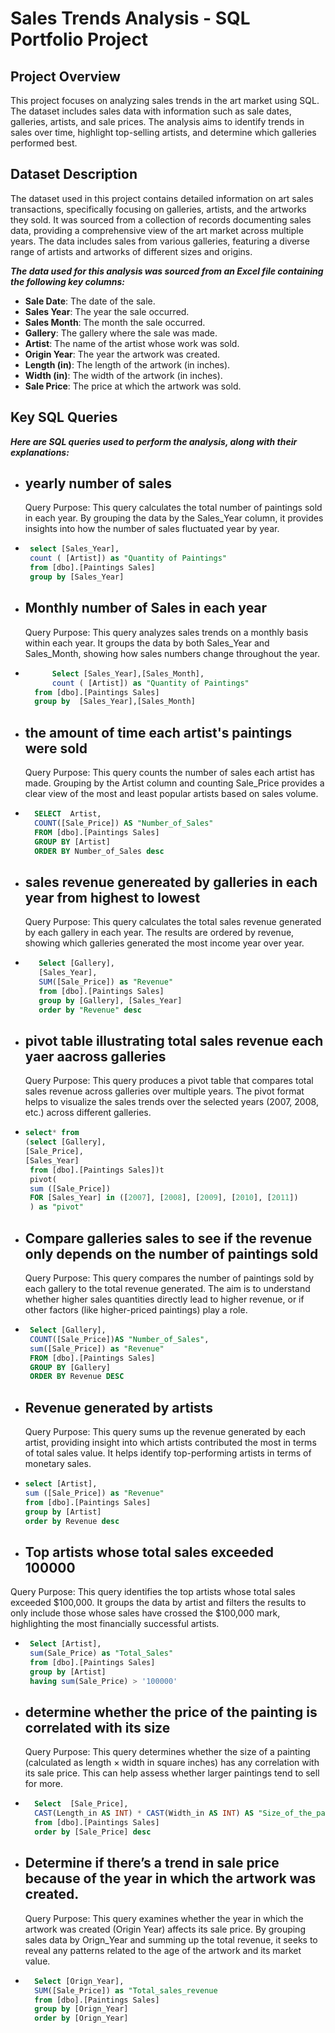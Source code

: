 # Sales Trends Analysis - SQL Portfolio Project

## Project Overview
This project focuses on analyzing sales trends in the art market using SQL. The dataset includes sales data with information such as sale dates, galleries, artists, and sale prices. The analysis aims to identify trends in sales over time, highlight top-selling artists, and determine which galleries performed best.

## Dataset Description
The dataset used in this project contains detailed information on art sales transactions, specifically focusing on galleries, artists, and the artworks they sold. It was sourced from a collection of records documenting sales data, providing a comprehensive view of the art market across multiple years. The data includes sales from various galleries, featuring a diverse range of artists and artworks of different sizes and origins.

***The data used for this analysis was sourced from an Excel file containing the following key columns:***

- **Sale Date**: The date of the sale.
- **Sales Year**: The year the sale occurred.
- **Sales Month**: The month the sale occurred.
- **Gallery**: The gallery where the sale was made.
- **Artist**: The name of the artist whose work was sold.
- **Origin Year**: The year the artwork was created.
- **Length (in)**: The length of the artwork (in inches).
- **Width (in)**: The width of the artwork (in inches).
- **Sale Price**: The price at which the artwork was sold.

## Key SQL Queries
***Here are SQL queries used to perform the analysis, along with their explanations:***

- ## yearly number of sales
  Query Purpose: This query calculates the total number of paintings sold in each year. By grouping the data by the Sales_Year column, it provides insights into how the number of sales fluctuated year by year.
- ```sql
   select [Sales_Year],
   count ( [Artist]) as "Quantity of Paintings"
   from [dbo].[Paintings Sales] 
   group by [Sales_Year]

- ## Monthly number of Sales in each year
  Query Purpose: This query analyzes sales trends on a monthly basis within each year. It groups the data by both Sales_Year and Sales_Month, showing how sales numbers change throughout the year.
- ```sql
        Select [Sales_Year],[Sales_Month],
        count ( [Artist]) as "Quantity of Paintings"
	from [dbo].[Paintings Sales]
	group by  [Sales_Year],[Sales_Month]


- ## the amount of time each artist's paintings were sold
  Query Purpose: This query counts the number of sales each artist has made. Grouping by the Artist column and counting Sale_Price provides a clear view of the most and least popular artists based on sales volume.
- ```sql
    SELECT  Artist, 
    COUNT([Sale_Price]) AS "Number_of_Sales"
    FROM [dbo].[Paintings Sales]
    GROUP BY [Artist]
    ORDER BY Number_of_Sales desc


- ## sales revenue genereated by galleries in each year from highest to lowest
  Query Purpose: This query calculates the total sales revenue generated by each gallery in each year. The results are ordered by revenue, showing which galleries generated the most income year over year.
- ```sql
     Select [Gallery],
     [Sales_Year],
     SUM([Sale_Price]) as "Revenue"
     from [dbo].[Paintings Sales]
     group by [Gallery], [Sales_Year]
     order by "Revenue" desc 

- ## pivot table illustrating total sales revenue each yaer aacross galleries
  Query Purpose: This query produces a pivot table that compares total sales revenue across galleries over multiple years. The pivot format helps to visualize the sales trends over the selected years (2007, 2008, etc.) across different galleries.
- ```sql
  select* from 
  (select [Gallery],
  [Sale_Price],
  [Sales_Year]
   from [dbo].[Paintings Sales])t
   pivot(
   sum ([Sale_Price])
   FOR [Sales_Year] in ([2007], [2008], [2009], [2010], [2011]) 
   ) as "pivot"

- ## Compare galleries sales to see if the revenue only depends on the number of paintings sold
  Query Purpose: This query compares the number of paintings sold by each gallery to the total revenue generated. The aim is to understand whether higher sales quantities directly lead to higher revenue, or if other factors (like higher-priced paintings) play a role.
- ```sql
   Select [Gallery],
   COUNT([Sale_Price])AS "Number_of_Sales",
   sum([Sale_Price]) as "Revenue"
   FROM [dbo].[Paintings Sales]
   GROUP BY [Gallery]
   ORDER BY Revenue DESC


- ## Revenue generated by artists
  Query Purpose: This query sums up the revenue generated by each artist, providing insight into which artists contributed the most in terms of total sales value. It helps identify top-performing artists in terms of monetary sales.
- ```sql
  select [Artist],
  sum ([Sale_Price]) as "Revenue"
  from [dbo].[Paintings Sales]
  group by [Artist]
  order by Revenue desc

- ## Top artists whose total sales exceeded 100000
 Query Purpose: This query identifies the top artists whose total sales exceeded $100,000. It groups the data by artist and filters the results to only include those whose sales have crossed the $100,000 mark, highlighting the most financially successful artists.
- ```sql
   Select [Artist], 
   sum(Sale_Price) as "Total_Sales"
   from [dbo].[Paintings Sales]
   group by [Artist]    
   having sum(Sale_Price) > '100000'


- ## determine whether the price of the painting is correlated with its size
  Query Purpose: This query determines whether the size of a painting (calculated as length × width in square inches) has any correlation with its sale price. This can help assess whether larger paintings tend to sell for more.
- ```sql   
    Select  [Sale_Price],
    CAST(Length_in AS INT) * CAST(Width_in AS INT) AS "Size_of_the_painting_sq.in"
    from [dbo].[Paintings Sales]
    order by [Sale_Price] desc 


- ## Determine if there’s a trend in sale price because of the year in which the artwork was created.
  Query Purpose: This query examines whether the year in which the artwork was created (Origin Year) affects its sale price. By grouping sales data by Orign_Year and summing up the total revenue, it seeks to reveal any patterns related to the age of the artwork and its market value.
- ```sql
    Select [Orign_Year],
    SUM([Sale_Price]) as "Total_sales_revenue
    from [dbo].[Paintings Sales]
    group by [Orign_Year]
    order by [Orign_Year]
